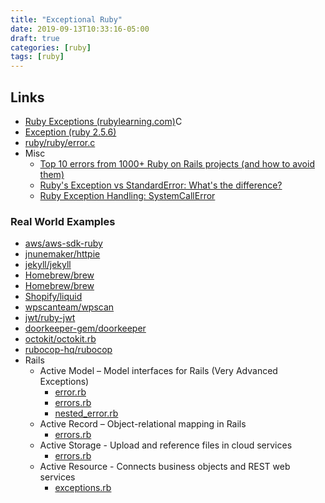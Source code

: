 ```yaml
---
title: "Exceptional Ruby"
date: 2019-09-13T10:33:16-05:00
draft: true
categories: [ruby]
tags: [ruby]
---
```


## Links

- [Ruby Exceptions (rubylearning.com)](http://rubylearning.com/satishtalim/ruby_exceptions.html)C
- [Exception (ruby 2.5.6)](https://ruby-doc.org/core-2.5.6/Exception.html)
- [ruby/ruby/error.c](https://github.com/ruby/ruby/blob/master/error.c#L2389)
- Misc
  - [Top 10 errors from 1000+ Ruby on Rails projects (and how to avoid them)](https://rollbar.com/blog/top-10-ruby-on-rails-errors/)
  - [Ruby's Exception vs StandardError: What's the difference?](https://www.honeybadger.io/blog/ruby-exception-vs-standarderror-whats-the-difference/)
  - [Ruby Exception Handling: SystemCallError](https://airbrake.io/blog/ruby-exception-handling/systemcallerror)

### Real World Examples

- [aws/aws-sdk-ruby](https://github.com/aws/aws-sdk-ruby/blob/0a8a637137a69f2109b1a181e25f489cc59955be/gems/aws-sdk-core/lib/aws-sdk-core/errors.rb)
- [jnunemaker/httpie](https://github.com/jnunemaker/httparty/blob/master/lib/httparty/exceptions.rb)
- [jekyll/jekyll](https://github.com/jekyll/jekyll/blob/master/lib/jekyll/errors.rb)
- [Homebrew/brew](https://github.com/Homebrew/brew/blob/master/Library/Homebrew/exceptions.rb)
- [Homebrew/brew](https://github.com/Homebrew/brew/blob/master/Library/Homebrew/cask/exceptions.rb)
- [Shopify/liquid](https://github.com/Shopify/liquid/blob/master/lib/liquid/errors.rb)
- [wpscanteam/wpscan](https://github.com/wpscanteam/wpscan/tree/master/lib/wpscan/errors)
- [jwt/ruby-jwt](https://github.com/jwt/ruby-jwt/blob/master/lib/jwt/error.rb)
- [doorkeeper-gem/doorkeeper](https://github.com/doorkeeper-gem/doorkeeper/blob/master/lib/doorkeeper/errors.rb)
- [octokit/octokit.rb](https://github.com/octokit/octokit.rb/blob/master/lib/octokit/error.rb)
- [rubocop-hq/rubocop](https://github.com/rubocop-hq/rubocop/blob/master/lib/rubocop/error.rb)
- Rails
  - Active Model – Model interfaces for Rails (Very Advanced Exceptions)
    - [error.rb](https://github.com/rails/rails/blob/master/activemodel/lib/active_model/error.rb)
    - [errors.rb](https://github.com/rails/rails/blob/master/activemodel/lib/active_model/errors.rb)
    - [nested_error.rb](https://github.com/rails/rails/blob/master/activemodel/lib/active_model/nested_error.rb)
  - Active Record – Object-relational mapping in Rails
    - [errors.rb](https://github.com/rails/rails/blob/master/activerecord/lib/active_record/errors.rb)
  - Active Storage - Upload and reference files in cloud services
    - [errors.rb](https://github.com/rails/rails/blob/master/activestorage/lib/active_storage/errors.rb)
  - Active Resource - Connects business objects and REST web services
    - [exceptions.rb](https://github.com/rails/activeresource/blob/master/lib/active_resource/exceptions.rb)
